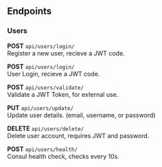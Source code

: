 
## Endpoints 

### **Users**

**POST** `api/users/login/`   
Register a new user, recieve a JWT code.

**POST** `api/users/login/`   
User Login, recieve a JWT code.

**POST** `api/users/validate/`   
Validate a JWT Token, for external use.

**PUT** `api/users/update/`   
Update user details. (email, username, or password)

**DELETE** `api/users/delete/`   
Delete user account, requires JWT and password.

**POST** `api/users/health/`   
Consul health check, checks every 10s.
